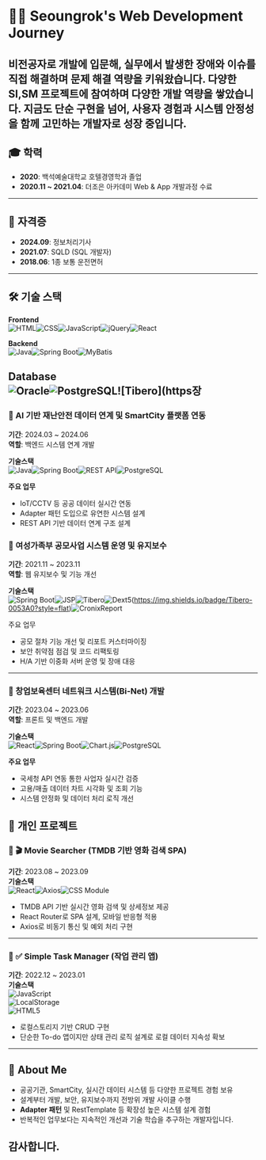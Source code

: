 # 👨‍💻 Seoungrok's Web Development Journey
비전공자로 개발에 입문해, 실무에서 발생한 장애와 이슈를 직접 해결하며 문제 해결 역량을 키워왔습니다.
다양한 SI,SM 프로젝트에 참여하며 다양한 개발 역량을 쌓았습니다.
지금도 단순 구현을 넘어, 사용자 경험과 시스템 안정성을 함께 고민하는 개발자로 성장 중입니다.
---

## 🎓 학력
- **2020**: 백석예술대학교 호텔경영학과 졸업
- **2020.11 ~ 2021.04**: 더조은 아카데미 Web & App 개발과정 수료
---

## 🪪 자격증
- **2024.09**: 정보처리기사
- **2021.07**: SQLD (SQL 개발자)
- **2018.06**: 1종 보통 운전면허
---

## 🛠 기술 스택

**Frontend**  
![HTML](https://img.shields.io/badge/HTML-E34F26?style=flat&logo=html5&logoColor=white)![CSS](https://img.shields.io/badge/CSS-1572B6?style=flat&logo=css3&logoColor=white)![JavaScript](https://img.shields.io/badge/JavaScript-F7DF1E?style=flat&logo=javascript&logoColor=black)![jQuery](https://img.shields.io/badge/jQuery-0769AD?=flat&logo=jquery&logoColor=white)![React](https://img.shields.io/badge/React-61DAFB?style=flat&logo=react&logoColor=black)

**Backend**  
![Java](https://img.shields.io/badge/Java-007396?style=flat&logo=java&logoColor=white)![Spring Boot](https://img.shields.io/badge/Spring_Boot-6DB33F?style=flat&logo=spring-boot&logoColor=white)![MyBatis](https://img.shields.io/badge/MyBatis-20232A?style=flat&logoColor=white)

**Database**  
![Oracle](https://img.shields.io/badge/Oracle-F80000?style=flat&logo=oracle&logoColor=white)![PostgreSQL](https://img.shields.io/badge/PostgreSQL-336791?style=flat&logo=postgresql&logoColor=white)![Tibero](https장
---

### 📌 AI 기반 재난안전 데이터 연계 및 SmartCity 플랫폼 연동  
**기간**: 2024.03 ~ 2024.06  
**역할**: 백엔드 시스템 연계 개발  

**기술스택**  
![Java](https://img.shields.io/badge/Java-007396?style=flat)![Spring Boot](https://img.shields.io/badge/Spring_Boot-6DB33F?style=flat)![REST API](https://img.shields.io/badge/REST--API-000000?style=flat)![PostgreSQL](https://img.shields.io/badge/PostgreSQL-336791?style=flat)

**주요 업무**
- IoT/CCTV 등 공공 데이터 실시간 연동
- Adapter 패턴 도입으로 유연한 시스템 설계
- REST API 기반 데이터 연계 구조 설계

### 📌 여성가족부 공모사업 시스템 운영 및 유지보수  
**기간**: 2021.11 ~ 2023.11  
**역할**: 웹 유지보수 및 기능 개선  

**기술스택**  
![Spring Boot](https://img.shields.io/badge/Spring_Boot-6DB33F?style=flat)![JSP](https://img.shields.io/badge/JSP-007396?style=flat)![Tibero](https://img.shields.io/badge/Tibero-0053A0?style=flat)![Dext5](https://img.shields.io/badge/Dext5-336791?style=flat)(https://img.shields.io/badge/Tibero-0053A0?style=flat)![CronixReport](https://img.shields.io/badge/CronixReport-336791?style=flat)

주요 업무
- 공모 절차 기능 개선 및 리포트 커스터마이징
- 보안 취약점 점검 및 코드 리팩토링
- H/A 기반 이중화 서버 운영 및 장애 대응
---

### 📌 창업보육센터 네트워크 시스템(Bi-Net) 개발  
**기간**: 2023.04 ~ 2023.06  
**역할**: 프론트 및 백엔드 개발  

**기술스택**  
![React](https://img.shields.io/badge/React-61DAFB?style=flat)![Spring Boot](https://img.shields.io/badge/Spring_Boot-6DB33F?style=flat)![Chart.js](https://img.shields.io/badge/Chart.js-FF6384?style=flat)![PostgreSQL](https://img.shields.io/badge/PostgreSQL-336791?style=flat)

**주요 업무**
- 국세청 API 연동 통한 사업자 실시간 검증
- 고용/매출 데이터 차트 시각화 및 조회 기능
- 시스템 안정화 및 데이터 처리 로직 개선

## 🌱 개인 프로젝트

### 📌 🎬 Movie Searcher (TMDB 기반 영화 검색 SPA)  
**기간**: 2023.08 ~ 2023.09  
**기술스택**  
![React](https://img.shields.io/badge/React-61DAFB?style=flat)![Axios](https://img.shields.io/badge/Axios-5A29E4?style=flat)![CSS Module](https://img.shields.io/badge/CSS--Modules-1572B6?style=flat)

- TMDB API 기반 실시간 영화 검색 및 상세정보 제공
- React Router로 SPA 설계, 모바일 반응형 적용
- Axios로 비동기 통신 및 예외 처리 구현

---

### 📌 ✅ Simple Task Manager (작업 관리 앱)  
**기간**: 2022.12 ~ 2023.01  
**기술스택**  
![JavaScript](https://img.shields.io/badge/JavaScript-F7DF1E?style=flat)  
![LocalStorage](https://img.shields.io/badge/LocalStorage-000000?style=flat)  
![HTML5](https://img.shields.io/badge/HTML5-E34F26?style=flat)

- 로컬스토리지 기반 CRUD 구현
- 단순한 To-do 앱이지만 상태 관리 로직 설계로 로컬 데이터 지속성 확보

---

## 🚀 About Me

- 공공기관, SmartCity, 실시간 데이터 시스템 등 다양한 프로젝트 경험 보유
- 설계부터 개발, 보안, 유지보수까지 전방위 개발 사이클 수행
- **Adapter 패턴** 및 RestTemplate 등 확장성 높은 시스템 설계 경험
- 반복적인 업무보다는 지속적인 개선과 기술 학습을 추구하는 개발자입니다.

감사합니다.
---
